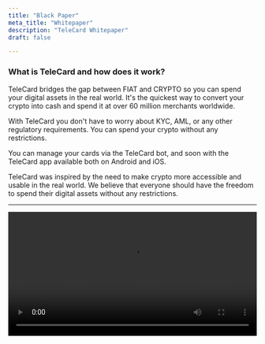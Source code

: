 ```yaml
---
title: "Black Paper"
meta_title: "Whitepaper"
description: "TeleCard Whitepaper"
draft: false

---
```


### What is TeleCard and how does it work?

TeleCard bridges the gap between FIAT and CRYPTO so you can spend your digital assets in the real world. It's the quickest way to convert your crypto into cash and spend it at over 60 million merchants worldwide. 

With TeleCard you don't have to worry about KYC, AML, or any other regulatory requirements. You can spend your crypto without any restrictions. 

You can manage your cards via the TeleCard bot, and soon with the TeleCard app available both on Android and iOS.

TeleCard was inspired by the need to make crypto more accessible and usable in the real world. We believe that everyone should have the freedom to spend their digital assets without any restrictions.


---

<Video width="100%" src="https://files-hosdt.vercel.app/promo2.mp4" autoplay />

---

> <center>Power back to people</center>
> <center>Remain anonymous when spending your crypto.</center>

### Card Tiers

| #   |    Tier     |     Deposit fee     |    Limit per month   |
| :-- | :----------: | :----------: | -----------: |
| 1   | Free | 4%  | $400 |
| 2   | Premium | 3%  | $4000 |
| 3   | Platinum | No Fees | Unlimited |

In order to upgrade tiers, you need to hold a certain amount of TeleCard tokens.
Stay tuned for more information on how to upgrade your card tier.

---

### FAQ

<Accordion title="Where do I start?">

We have developed automated Telegram bot that will guide you through the process of getting your TeleCard.

</Accordion>

<Accordion title="Is there support available?">

Simply click on support on our Telegram bot and we will be happy to assist you.

</Accordion>

<Accordion title="Can I see my transactions?">

You can use TeleCard bot to check your transactions.

</Accordion>

<Accordion title="How can I top-up?">

You can top-up your TeleCard via the Telegram bot.

</Accordion>

<Accordion title="How do you ensure privacy?">

We have adopted TRX (Tron Network) to ensure complete privacy and security.

</Accordion>

<Accordion title="Do I need KYC to issue a card?">

No, we do not ask questions. TeleCard believes in privacy and freedom.

</Accordion>

<Accordion title="Can I withdraw cash at the ATM?">

Unfortunately, we do not support ATM withdrawals at the moment.

</Accordion>


![image](/images/banner.png)

Blackpaper v1.1 - updated 26/02/2024

For more information, please visit [TeleCard Docs](https://docs.telecard.com)




